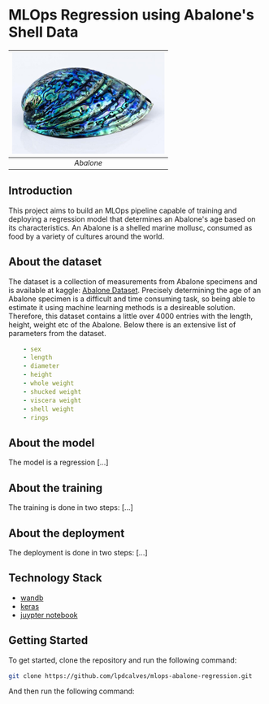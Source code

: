# MLOps Regression using Abalone's Shell Data

| <img src="./imgs/abalone.jpg" alt="abalone_img" width=300> | 
|:--:| 
| *Abalone* |

## Introduction

This project aims to build an MLOps pipeline capable of training and deploying a regression model that determines an Abalone's age based on its characteristics.
An Abalone is a shelled marine mollusc, consumed as food by a variety of cultures around the world.

## About the dataset

The dataset is a collection of measurements from Abalone specimens and is available at kaggle: [Abalone Dataset](https://www.kaggle.com/rodolfomendes/abalone-dataset).
Precisely determining the age of an Abalone specimen is a difficult and time consuming task, so being able to estimate it using machine learning methods is a desireable solution. Therefore, this dataset contains a little over 4000 entries with the length, height, weight etc of the Abalone. Below there is an extensive list of parameters from the dataset.

```yml
    - sex
    - length
    - diameter
    - height
    - whole weight
    - shucked weight
    - viscera weight
    - shell weight
    - rings
```

## About the model

The model is a regression [...]

## About the training

The training is done in two steps: [...]

## About the deployment

The deployment is done in two steps: [...]

## Technology Stack

- [wandb](https://docs.wandb.ai/)
- [keras](https://keras.io/)
- [juypter notebook](https://jupyter.org/)

## Getting Started

To get started, clone the repository and run the following command:

```bash
git clone https://github.com/lpdcalves/mlops-abalone-regression.git
```

And then run the following command:
